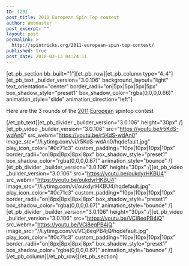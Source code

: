 ```yaml
---
ID: 1291
post_title: 2011 European Spin Top contest
author: Webmaster
post_excerpt: ""
layout: post
permalink: >
  http://spintricks.org/2011-european-spin-top-contest/
published: true
post_date: 2018-03-13 04:24:11
---
```

[et_pb_section bb_built="1"][et_pb_row][et_pb_column type="4_4"][et_pb_text _builder_version="3.0.106" background_layout="light" text_orientation="center" border_radii="on|5px|5px|5px|5px" box_shadow_style="preset1" box_shadow_color="rgba(0,0,0,0.66)" animation_style="slide" animation_direction="left"]

Here are the 3 rounds of the <a href="/tag/2011">2011</a> <a href="/tag/euro">European</a> spintop contest

[/et_pb_text][et_pb_divider _builder_version="3.0.106" height="30px" /][et_pb_video _builder_version="3.0.106" src="https://youtu.be/r5KdS-wdAn0" src_webm="https://youtu.be/r5KdS-wdAn0" image_src="//i.ytimg.com/vi/r5KdS-wdAn0/hqdefault.jpg" play_icon_color="#0c71c3" custom_padding="10px|10px|10px|10px" border_radii="on|8px|8px|8px|8px" box_shadow_style="preset1" box_shadow_color="rgba(0,0,0,0.67)" animation_style="bounce" /][et_pb_divider _builder_version="3.0.106" height="30px" /][et_pb_video _builder_version="3.0.106" src="https://youtu.be/oukdyrHKBU4" src_webm="https://youtu.be/oukdyrHKBU4" image_src="//i.ytimg.com/vi/oukdyrHKBU4/hqdefault.jpg" play_icon_color="#0c71c3" custom_padding="10px|10px|10px|10px" border_radii="on|8px|8px|8px|8px" box_shadow_style="preset1" box_shadow_color="rgba(0,0,0,0.67)" animation_style="bounce" /][et_pb_divider _builder_version="3.0.106" height="30px" /][et_pb_video _builder_version="3.0.106" src="https://youtu.be/VCj8eqPB4jQ" src_webm="https://youtu.be/VCj8eqPB4jQ" image_src="//i.ytimg.com/vi/VCj8eqPB4jQ/hqdefault.jpg" play_icon_color="#0c71c3" custom_padding="10px|10px|10px|10px" border_radii="on|8px|8px|8px|8px" box_shadow_style="preset1" box_shadow_color="rgba(0,0,0,0.67)" animation_style="bounce" /][/et_pb_column][/et_pb_row][/et_pb_section]